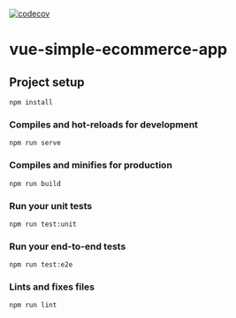 [![codecov](https://codecov.io/gh/m0uneer/vue-simple-ecommerce-app/branch/main/graph/badge.svg?token=NT195G23E3)](https://codecov.io/gh/m0uneer/vue-simple-ecommerce-app)

# vue-simple-ecommerce-app

## Project setup
```
npm install
```

### Compiles and hot-reloads for development
```
npm run serve
```

### Compiles and minifies for production
```
npm run build
```

### Run your unit tests
```
npm run test:unit
```

### Run your end-to-end tests
```
npm run test:e2e
```

### Lints and fixes files
```
npm run lint
```
